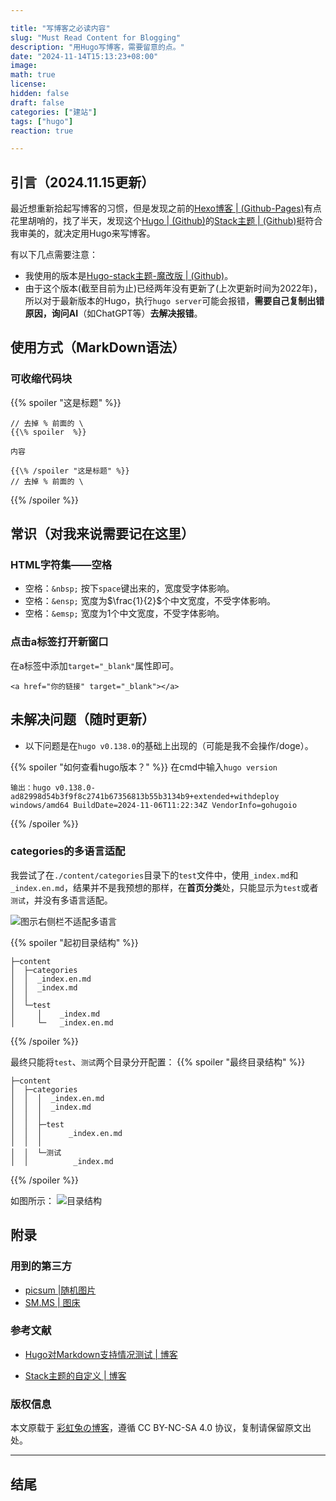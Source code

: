 ```yaml
---

title: "写博客之必读内容"
slug: "Must Read Content for Blogging"
description: "用Hugo写博客，需要留意的点。"
date: "2024-11-14T15:13:23+08:00"
image: 
math: true
license: 
hidden: false
draft: false 
categories: ["建站"]
tags: ["hugo"]
reaction: true

---
```

## 引言（2024.11.15更新）
最近想重新拾起写博客的习惯，但是发现之前的[Hexo博客 | (Github-Pages)](https://rento666.github.io)有点花里胡哨的，找了半天，发现这个[Hugo | (Github)](https://github.com/gohugoio/hugo)的[Stack主题 | (Github)](https://github.com/CaiJimmy/hugo-theme-stack)挺符合我审美的，就决定用Hugo来写博客。

有以下几点需要注意：
* 我使用的版本是[Hugo-stack主题-魔改版 | (Github)](https://github.com/Mantyke/Hugo-stack-theme-mod)。
* 由于这个版本(截至目前为止)已经两年没有更新了(上次更新时间为2022年)，所以对于最新版本的Hugo，执行`hugo server`可能会报错，**需要自己复制出错原因，询问AI**（如ChatGPT等）**去解决报错**。

## 使用方式（MarkDown语法）
### 可收缩代码块

{{% spoiler "这是标题" %}}
```
// 去掉 % 前面的 \
{{\% spoiler  %}}

内容

{{\% /spoiler "这是标题" %}}
// 去掉 % 前面的 \
```
{{% /spoiler %}}

## 常识（对我来说需要记在这里）

### HTML字符集——空格

* 空格：`&nbsp;` 按下`space`键出来的，宽度受字体影响。
* 空格：`&ensp;` 宽度为$\frac{1}{2}$个中文宽度，不受字体影响。
* 空格：`&emsp;` 宽度为1个中文宽度，不受字体影响。

### 点击a标签打开新窗口

在a标签中添加`target="_blank"`属性即可。

```
<a href="你的链接" target="_blank"></a>
```

## 未解决问题（随时更新）

* 以下问题是在`hugo v0.138.0`的基础上出现的（可能是我不会操作/doge）。

{{% spoiler "如何查看hugo版本？" %}}
在cmd中输入`hugo version`

```
输出：hugo v0.138.0-ad82998d54b3f9f8c2741b67356813b55b3134b9+extended+withdeploy windows/amd64 BuildDate=2024-11-06T11:22:34Z VendorInfo=gohugoio
```
{{% /spoiler %}}

### categories的多语言适配

我尝试了在`./content/categories`目录下的`test`文件中，使用`_index.md`和`_index.en.md`，结果并不是我预想的那样，在**首页分类**处，只能显示为`test`或者`测试`，并没有多语言适配。

![图示右侧栏不适配多语言](https://s2.loli.net/2024/11/14/wJNV8LWTyKCSsom.png)

{{% spoiler "起初目录结构" %}}
```
├─content
│  ├─categories
│  │  _index.en.md
│  │  _index.md
│  │  
│  └─test
│     │    _index.md
│     └─   _index.en.md
```
{{% /spoiler %}}

最终只能将`test`、`测试`两个目录分开配置：
{{% spoiler "最终目录结构" %}}
```
├─content
│  ├─categories
│  │  │  _index.en.md
│  │  │  _index.md
│  │  │
│  │  ├─test
│  │  │      _index.en.md
│  │  │
│  │  └─测试
│  │          _index.md
```
{{% /spoiler %}}

如图所示：
![目录结构](https://s2.loli.net/2024/11/14/ps4S2Jmn9IbtArC.png)

## 附录

### 用到的第三方

* [picsum |随机图片](https://picsum.photos/)
* [SM.MS | 图床](https://sm.ms/home/)

### 参考文献

* [Hugo对Markdown支持情况测试 | 博客](https://edward852.github.io/post/markdown支持情况测试/)

* [Stack主题的自定义 | 博客](https://linsnow.cn/posts/bloglab/hugo-stack/modify-hugo/)

### 版权信息

本文原载于 [彩虹兔の博客](https://cai-hong-tu-blog.pages.dev/)，遵循 CC BY-NC-SA 4.0 协议，复制请保留原文出处。

---
## 结尾